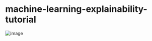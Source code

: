 # machine-learning-explainability-tutorial
![image](https://github.com/Mark-Yousri/machine-learning-explainability-tutorial/assets/100801214/4d0b2523-f8d6-4b94-b534-5e7fbe86adc6)
